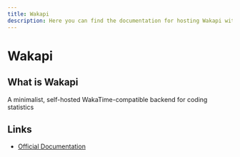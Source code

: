 ```yaml
---
title: Wakapi
description: Here you can find the documentation for hosting Wakapi with Coolify.
---
```


# Wakapi

## What is Wakapi

A minimalist, self-hosted WakaTime-compatible backend for coding statistics

## Links

- [Official Documentation](https://wakapi.dev/?utm_source=coolify.io)
